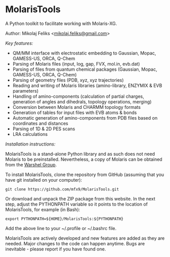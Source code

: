 # MolarisTools
A Python toolkit to facilitate working with Molaris-XG.

Author: Mikolaj Feliks \<<mikolaj.feliks@gmail.com>\><br>


_Key features:_
  * QM/MM interface with electrostatic embedding to Gaussian, Mopac, GAMESS-US, ORCA, Q-Chem
  * Parsing of Molaris files (input, log, gap, FVX, mol.in, evb.dat)
  * Parsing of files from quantum chemical packages (Gaussian, Mopac, GAMESS-US, ORCA, Q-Chem)
  * Parsing of geometry files (PDB, xyz, xyz trajectories)
  * Reading and writing of Molaris libraries (amino-library, ENZYMIX \& EVB parameters)
  * Handling of amino-components (calculation of partial charges, generation of angles and dihedrals, topology operations, merging)
  * Conversion between Molaris and CHARMM topology formats
  * Generation of tables for input files with EVB atoms \& bonds
  * Automatic generation of amino-components from PDB files based on coordinates and distances
  * Parsing of 1D \& 2D PES scans
  * LRA calculations


_Installation instructions:_

MolarisTools is a stand-alone Python library and as such does not 
need Molaris to be preinstalled. Nevertheless, a copy of Molaris can
be obtained from the [Warshel Group](http://laetro.usc.edu/software.html).

To install MolarisTools, clone the repository from GitHub (assuming that you have 
git installed on your computer):

```
git clone https://github.com/mfx9/MolarisTools.git
```

Or download and unpack the ZIP package from this website. In the next
step, adjust the PYTHONPATH variable so it points to the location
of MolarisTools, for example (in Bash):

```
export PYTHONPATH=${HOME}/MolarisTools:${PYTHONPATH}
```

Add the above line to your ~/.profile or ~/.bashrc file.

MolarisTools are actively developed and new features are added 
as they are needed. Major changes to the code can happen anytime.
Bugs are inevitable - please report if you have found one.
